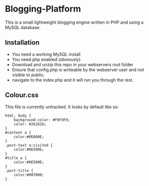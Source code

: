 # Blogging-Platform

This is a small lightweight blogging engine written in PHP and using a MySQL database.

## Installation

- You need a working MySQL install
- You need php enabled (obviously)
- Download and unzip this repo in your webservers root folder
- Ensure that config.php is writeable by the webserver user and not visible to public.
- navigate to the index.php and it will run you through the rest.

## Colour.css
This file is currently untracked.
It looks by default like so:

	html, body {
	    background-color: #F9F9F9;
	    color: #262626;
	}
	#content a {
	    color:#0EA00E;
	}
	.post-text a:visited {
	    color:#0E500E;
	}
	#title a {
	    color:#0E500E;
	}
	.post-title {
	    color:#007000;
	}